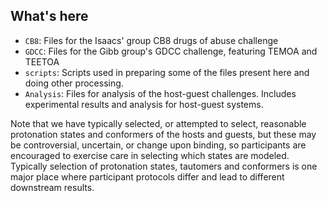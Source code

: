 ## What's here
- `CB8`: Files for the Isaacs' group CB8 drugs of abuse challenge
- `GDCC`: Files for the Gibb group's GDCC challenge, featuring TEMOA and TEETOA
- `scripts`: Scripts used in preparing some of the files present here and doing other processing.
- `Analysis`: Files for analysis of the host-guest challenges. Includes experimental results and analysis for host-guest systems.

Note that we have typically selected, or attempted to select, reasonable protonation states and conformers of the hosts and guests, but these may be controversial, uncertain, or change upon binding, so participants are encouraged to exercise care in selecting which states are modeled. Typically selection of protonation states, tautomers and conformers is one major place where participant protocols differ and lead to different downstream results.
